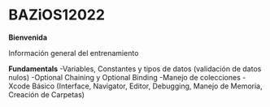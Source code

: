 # BAZiOS12022

**Bienvenida**

Información general del entrenamiento


**Fundamentals**
-Variables, Constantes y tipos de datos (validación de datos nulos)
-Optional Chaining y Optional Binding
-Manejo de colecciones
-Xcode Básico (Interface, Navigator, Editor, Debugging, Manejo de Memoria, Creación de Carpetas)
